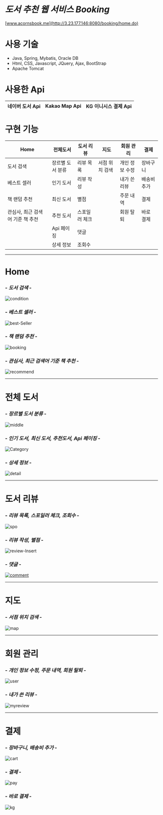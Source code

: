 # *도서 추천 웹 서비스 Booking* 
[www.acornsbook.me](http://3.23.177.146:8080/booking/home.do)

# 사용 기술 
- Java, Spring, Mybatis, Oracle DB
- Html, CSS, Javascript, JQuery, Ajax, BootStrap
- Apache Tomcat
 
# 사용한 Api
 네이버 도서 Api | Kakao Map Api | KG 이니시스 결제 Api
 ----------- | -------------- | -------------

# 구현 기능
Home | 전체도서 | 도서 리뷰 | 지도 | 회원 관리 | 결제
-- | - | - | - | - | -
도서 검색 | 장르별 도서 분류 | 리뷰 목록 | 서점 위치 검색 | 개인 정보 수정 | 장바구니
베스트 셀러 | 인기 도서 | 리뷰 작성 | | 내가 쓴 리뷰 | 배송비 추가
책 랜덤 추천 | 최신 도서 | 별점 | | 주문 내역 | 결제
관심사, 최근 검색어 기준 책 추천 | 추천 도서 | 스포일러 체크 | | 회원 탈퇴 | 바로 결제
| |Api 페이징 | 댓글 | |
| |상세 정보 | 조회수 | |

****
# Home
### - *도서 검색* -

<img src="https://i.ibb.co/NCNJ8F5/condition.png" alt="condition" border="0">

### - *베스트 셀러* -

  <img src="https://i.ibb.co/2K2W4jj/best-Seller.png" alt="best-Seller" border="0"> 
  
### - *책 랜덤 추천* -

  <img src="https://i.ibb.co/JyLK5T0/booking.png" alt="booking" border="0">

### - *관심사, 최근 검색어 기준 책 추천* -

<img src="https://i.ibb.co/tJQ23jd/recommend.png" alt="recommend" border="0">

****
# 전체 도서
### - *장르별 도서 분류* -

<img src="https://i.ibb.co/NV7vCxQ/middle.png" alt="middle" border="0">

### - *인기 도서, 최신 도서, 추천도서, Api 페이징* -

<img src="https://i.ibb.co/wrwt0S8/Category.png" alt="Category" border="0">

### - *상세 정보* -

<img src="https://i.ibb.co/fDX18tQ/detail.png" alt="detail" border="0">

****
# 도서 리뷰

### - *리뷰 목록, 스포일러 체크, 조회수* -

<img src="https://i.ibb.co/2cDCgZ3/spo.png" alt="spo" border="0">

### - *리뷰 작성, 별점* -

<img src="https://i.ibb.co/G90WcN6/review-Insert.png" alt="review-Insert" border="0">

### - *댓글* -

<a href="https://ibb.co/dGNzcCn"><img src="https://i.ibb.co/86ySBvF/comment.png" alt="comment" border="0"></a>

****
# 지도
### - *서점 위치 검색* -

<img src="https://i.ibb.co/9hM7p8b/map.png" alt="map" border="0">

****
# 회원 관리
### - *개인 정보 수정, 주문 내역, 회원 탈퇴* -

<img src="https://i.ibb.co/8zbWPvN/user.png" alt="user" border="0">

### - *내가 쓴 리뷰* -

<img src="https://i.ibb.co/P1RpNFf/myreview.png" alt="myreview" border="0">

****
# 결제
### - *장바구니, 배송비 추가* -

<img src="https://i.ibb.co/k6WTqmX/cart.png" alt="cart" border="0">

### - *결제* -

<img src="https://i.ibb.co/QJVNRzY/pay.png" alt="pay" border="0">

### - *바로 결제* -

<img src="https://i.ibb.co/s5k0FyF/kg.png" alt="kg" border="0">
